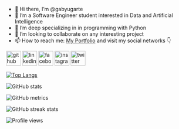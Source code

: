 - 👋 Hi there, I’m @gabyugarte
- 👀 I’m a Software Engineer student interested in Data and Artificial Intelligence
- 🌱 I’m deep specializing in in programming with Python
- 💞️ I’m looking to collaborate on any interesting project
- 📫 How to reach me: <a href="gabyugarte.github.io"> My Portfolio</a> and visit my social networks 👇

[<img src='https://cdn.jsdelivr.net/npm/simple-icons@3.0.1/icons/github.svg' alt='github' height='40'>](https://github.com/gabyugarte)
[<img src='https://cdn.jsdelivr.net/npm/simple-icons@3.0.1/icons/linkedin.svg' alt='linkedin' height='40'>](https://www.linkedin.com/in/gabriela-ugarte-maco/)
[<img src='https://cdn.jsdelivr.net/npm/simple-icons@3.0.1/icons/facebook.svg' alt='facebook' height='40'>](https://www.facebook.com/gaby.ugarte.71/)
[<img src='https://cdn.jsdelivr.net/npm/simple-icons@3.0.1/icons/instagram.svg' alt='instagram' height='40'>](https://www.instagram.com/gabyugate/)
[<img src='https://cdn.jsdelivr.net/npm/simple-icons@3.0.1/icons/twitter.svg' alt='twitter' height='40'>](https://twitter.com/GabyUgarte15)

[![Top Langs](https://github-readme-stats.vercel.app/api/top-langs/?username=gabyugarte)](https://github.com/anuraghazra/github-readme-stats)

![GitHub stats](https://github-readme-stats.vercel.app/api?username=gabyugarte&show_icons=true&count_private=true)  

![GitHub metrics](https://metrics.lecoq.io/gabyugarte)  

![GitHub streak stats](https://github-readme-streak-stats.herokuapp.com/?user=gabyugarte)  

![Profile views](https://gpvc.arturio.dev/gabyugarte)  
<!---
gabyugarte/gabyugarte is a ✨ special ✨ repository because its `README.md` (this file) appears on your GitHub profile.
You can click the Preview link to take a look at your changes.
--->
